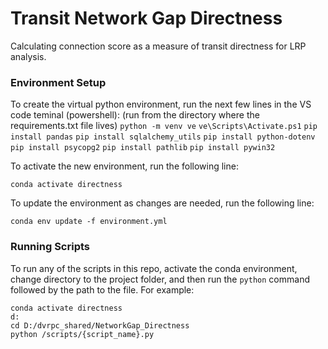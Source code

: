# Transit Network Gap Directness

Calculating connection score as a measure of transit directness for LRP analysis.

### Environment Setup

To create the virtual python environment, run the next few lines in the VS code teminal (powershell):
(run from the directory where the requirements.txt file lives)
`python -m venv ve`
`ve\Scripts\Activate.ps1`
`pip install pandas`
`pip install sqlalchemy_utils`
`pip install python-dotenv`
`pip install psycopg2`
`pip install pathlib`
`pip install pywin32`

To activate the new environment, run the following line:

`conda activate directness`

To update the environment as changes are needed, run the following line:

`conda env update -f environment.yml`

### Running Scripts

To run any of the scripts in this repo, activate the conda environment, change directory to the project folder, and then run the `python` command followed by the path to the file. For example:

```
conda activate directness
d:
cd D:/dvrpc_shared/NetworkGap_Directness
python /scripts/{script_name}.py
```
